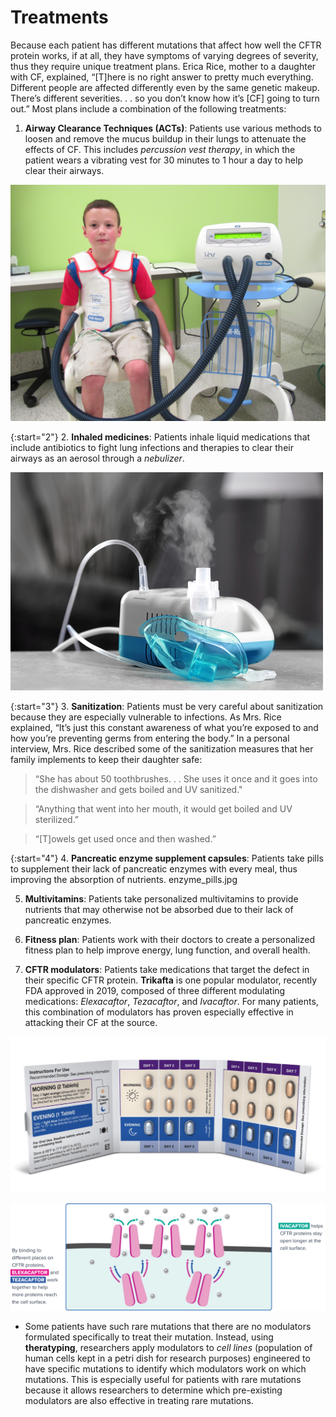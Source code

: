 # Treatments

Because each patient has different mutations that affect how well the CFTR protein works, if at all, they have symptoms of varying degrees of severity, thus they require unique treatment plans. Erica Rice, mother to a daughter with CF, explained, “[T]here is no right answer to pretty much everything. Different people are affected differently even by the same genetic makeup. There’s different severities. . . so you don’t know how it’s [CF] going to turn out.” Most plans include a combination of the following treatments: 

1. **Airway Clearance Techniques (ACTs)**: Patients use various methods to loosen and remove the mucus buildup in their lungs to attenuate the effects of CF. This includes _percussion vest therapy_, in which the patient wears a vibrating vest for 30 minutes to 1 hour a day to help clear their airways. 

![Percussion vest](img/percussion_vest.jpg)

{:start="2"}
2. **Inhaled medicines**: Patients inhale liquid medications that include antibiotics to fight lung infections and therapies to clear their airways as an aerosol through a _nebulizer_.

![Nebulizer](img/nebulizer.jpg)

{:start="3"}
3. **Sanitization**: Patients must be very careful about sanitization because they are especially vulnerable to infections. As Mrs. Rice explained, “It’s just this constant awareness of what you’re exposed to and how you’re preventing germs from entering the body.” In a personal interview, Mrs. Rice described some of the sanitization measures that her family implements to keep their daughter safe:

> “She has about 50 toothbrushes. . . She uses it once and it goes into the dishwasher and gets boiled and UV sanitized."

> “Anything that went into her mouth, it would get boiled and UV sterilized.”

> “[T]owels get used once and then washed.”

{:start="4"}
4. **Pancreatic enzyme supplement capsules**: Patients take pills to supplement their lack of pancreatic enzymes with every meal, thus improving the absorption of nutrients.
enzyme_pills.jpg

5. **Multivitamins**: Patients take personalized multivitamins to provide nutrients that may otherwise not be absorbed due to their lack of pancreatic enzymes.

6. **Fitness plan**: Patients work with their doctors to create a personalized fitness plan to help improve energy, lung function, and overall health. 

7. **CFTR modulators**: Patients take medications that target the defect in their specific CFTR protein. **Trikafta** is one popular modulator, recently FDA approved in 2019, composed of three different modulating medications: _Elexacaftor_, _Tezacaftor_, and _Ivacaftor_. For many patients, this combination of modulators has proven especially effective in attacking their CF at the source. 

![Trikafta Packaging](img/trikafta.png)

![Trikafta Diagram](img/trikafta_diagram.png)

* Some patients have such rare mutations that there are no modulators formulated specifically to treat their mutation. Instead, using **theratyping**, researchers apply modulators to _cell lines_ (population of human cells kept in a petri dish for research purposes) engineered to have specific mutations to identify which modulators work on which mutations. This is especially useful for patients with rare mutations because it allows researchers to determine which pre-existing modulators are also effective in treating rare mutations. 
